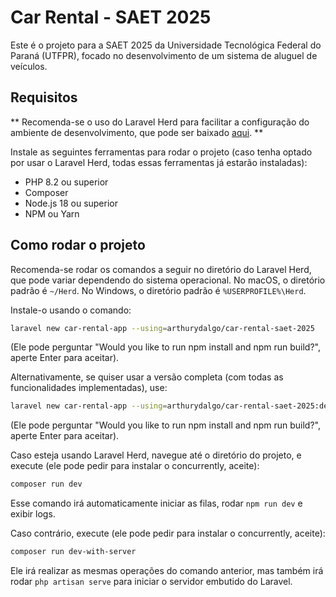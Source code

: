 # Car Rental - SAET 2025

Este é o projeto para a SAET 2025 da Universidade Tecnológica Federal do Paraná (UTFPR), focado no desenvolvimento de um sistema de aluguel de veículos.

## Requisitos

** Recomenda-se o uso do Laravel Herd para facilitar a configuração do ambiente de desenvolvimento, que pode ser baixado [aqui](https://herd.laravel.com/). **

Instale as seguintes ferramentas para rodar o projeto (caso tenha optado por usar o Laravel Herd, todas essas ferramentas já estarão instaladas):
- PHP 8.2 ou superior
- Composer
- Node.js 18 ou superior
- NPM ou Yarn

## Como rodar o projeto

Recomenda-se rodar os comandos a seguir no diretório do Laravel Herd, que pode variar dependendo do sistema operacional. No macOS, o diretório padrão é `~/Herd`. No Windows, o diretório padrão é `%USERPROFILE%\Herd`.

Instale-o usando o comando:

```bash
laravel new car-rental-app --using=arthurydalgo/car-rental-saet-2025
```

(Ele pode perguntar "Would you like to run npm install and npm run build?", aperte Enter para aceitar).

Alternativamente, se quiser usar a versão completa (com todas as funcionalidades implementadas), use:

```bash
laravel new car-rental-app --using=arthurydalgo/car-rental-saet-2025:dev-completed
```
(Ele pode perguntar "Would you like to run npm install and npm run build?", aperte Enter para aceitar).

Caso esteja usando Laravel Herd, navegue até o diretório do projeto, e execute (ele pode pedir para instalar o concurrently, aceite):

```bash
composer run dev
```

Esse comando irá automaticamente iniciar as filas, rodar `npm run dev` e exibir logs. 

Caso contrário, execute (ele pode pedir para instalar o concurrently, aceite):

```bash
composer run dev-with-server
```

Ele irá realizar as mesmas operações do comando anterior, mas também irá rodar `php artisan serve` para iniciar o servidor embutido do Laravel.